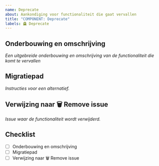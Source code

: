 ```yaml
---
name: Deprecate
about: Aankondiging voor functionaliteit die gaat vervallen
title: "COMPONENT: Deprecate"
labels: 🪦 Deprecate
---
```


## Onderbouwing en omschrijving

_Een uitgebreide onderbouwing en omschrijving van de functionaliteit die komt te vervallen_

## Migratiepad

_Instructies voor een alternatief._

## Verwijzing naar 🗑️ Remove issue
_Issue waar de functionaliteit wordt verwijderd._

## Checklist

- [ ] Onderbouwing en omschrijving
- [ ] Migratiepad
- [ ] Verwijzing naar 🗑️ Remove issue
